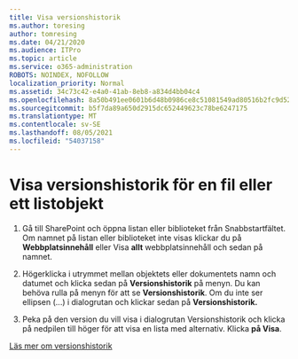 ```yaml
---
title: Visa versionshistorik
ms.author: toresing
author: tomresing
ms.date: 04/21/2020
ms.audience: ITPro
ms.topic: article
ms.service: o365-administration
ROBOTS: NOINDEX, NOFOLLOW
localization_priority: Normal
ms.assetid: 34c73c42-e4a0-41ab-8eb8-a834d4bb04c4
ms.openlocfilehash: 8a50b491ee0601b6d48b0986ce8c51081549ad80516b2fc9d52f1bf6e7c025cf
ms.sourcegitcommit: b5f7da89a650d2915dc652449623c78be6247175
ms.translationtype: MT
ms.contentlocale: sv-SE
ms.lasthandoff: 08/05/2021
ms.locfileid: "54037158"
---
```

# <a name="view-version-history-of-a-file-or-list-item"></a>Visa versionshistorik för en fil eller ett listobjekt

1. Gå till SharePoint och öppna listan eller biblioteket från Snabbstartfältet. Om namnet på listan eller biblioteket inte visas klickar du på **Webbplatsinnehåll** eller Visa **allt** webbplatsinnehåll och sedan på namnet.
    
2. Högerklicka i utrymmet mellan objektets eller dokumentets namn och datumet och klicka sedan på **Versionshistorik** på menyn. Du kan behöva rulla på menyn för att se **Versionshistorik**. Om du inte ser ellipsen (...) i dialogrutan och klickar sedan på **Versionshistorik.**
    
3. Peka på den version du vill visa i dialogrutan Versionshistorik och klicka på nedpilen till höger för att visa en lista med alternativ. Klicka **på Visa**.
    
[Läs mer om versionshistorik](https://go.microsoft.com/fwlink/?linkid=875709)
  

